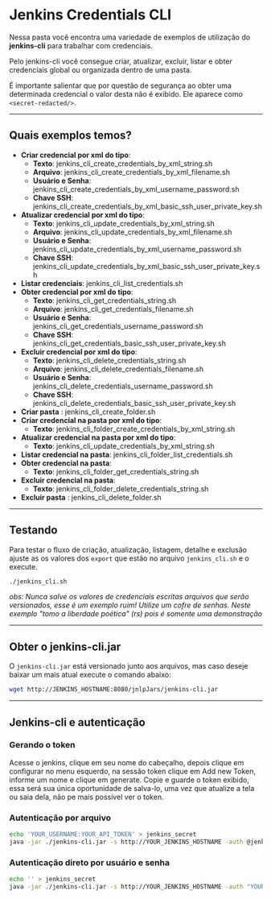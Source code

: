 # Jenkins Credentials CLI

Nessa pasta você encontra uma variedade de exemplos de utilização do **jenkins-cli** para trabalhar com credenciais. 

Pelo jenkins-cli você consegue criar, atualizar, excluir, listar e obter credenciais global ou organizada dentro de uma pasta. 

É importante salientar que por questão de segurança ao obter uma determinada credencial o valor desta não é exibido. Ele aparece como `<secret-redacted/>`.

---

## Quais exemplos temos?
- **Criar credencial por xml do tipo**:
    - **Texto**: jenkins_cli_create_credentials_by_xml_string.sh
    - **Arquivo**: jenkins_cli_create_credentials_by_xml_filename.sh
    - **Usuário e Senha**: jenkins_cli_create_credentials_by_xml_username_password.sh
    - **Chave SSH**: jenkins_cli_create_credentials_by_xml_basic_ssh_user_private_key.sh
- **Atualizar credencial por xml do tipo**:
    - **Texto**: jenkins_cli_update_credentials_by_xml_string.sh
    - **Arquivo**: jenkins_cli_update_credentials_by_xml_filename.sh
    - **Usuário e Senha**: jenkins_cli_update_credentials_by_xml_username_password.sh
    - **Chave SSH**: jenkins_cli_update_credentials_by_xml_basic_ssh_user_private_key.sh
- **Listar credenciais**: jenkins_cli_list_credentials.sh
- **Obter credencial por xml do tipo**:
    - **Texto**: jenkins_cli_get_credentials_string.sh
    - **Arquivo**: jenkins_cli_get_credentials_filename.sh
    - **Usuário e Senha**: jenkins_cli_get_credentials_username_password.sh
    - **Chave SSH**: jenkins_cli_get_credentials_basic_ssh_user_private_key.sh
- **Excluir credencial por xml do tipo**:
    - **Texto**: jenkins_cli_delete_credentials_string.sh
    - **Arquivo**: jenkins_cli_delete_credentials_filename.sh
    - **Usuário e Senha**: jenkins_cli_delete_credentials_username_password.sh
    - **Chave SSH**: jenkins_cli_delete_credentials_basic_ssh_user_private_key.sh
- **Criar pasta** : jenkins_cli_create_folder.sh
- **Criar credencial na pasta por xml do tipo**:
    - **Texto**: jenkins_cli_folder_create_credentials_by_xml_string.sh
- **Atualizar credencial na pasta por xml do tipo**:
    - **Texto**: jenkins_cli_update_credentials_by_xml_string.sh
- **Listar credencial na pasta**: jenkins_cli_folder_list_credentials.sh
- **Obter credencial na pasta**:
    - **Texto**: jenkins_cli_folder_get_credentials_string.sh
- **Excluir credencial na pasta**:
    - **Texto**: jenkins_cli_folder_delete_credentials_string.sh
- **Excluir pasta** : jenkins_cli_delete_folder.sh

---

## Testando

Para testar o fluxo de criação, atualização, listagem, detalhe e exclusão ajuste as os valores dos `export`  que estão no arquivo `jenkins_cli.sh` e o execute.

```bash
./jenkins_cli.sh
```

*obs: Nunca salve os valores de credenciais escritas arquivos que serão versionados, esse é um exemplo ruim! Utilize um cofre de senhas. Neste exemplo "tomo a liberdade poética" (rs) pois é somente uma demonstração*

---

## Obter o jenkins-cli.jar

O `jenkins-cli.jar` está versionado junto aos arquivos, mas caso deseje baixar um mais atual execute o comando abaixo:

```bash
wget http://JENKINS_HOSTNAME:8080/jnlpJars/jenkins-cli.jar
```

---

## Jenkins-cli e autenticação

### Gerando o token
Acesse o jenkins, clique em seu nome do cabeçalho, depois clique em configurar no menu esquerdo, na sessão token clique em Add new Token, informe um nome e clique em generate. Copie e guarde o token exibido, essa será sua única oportunidade de salva-lo, uma vez que atualize a tela ou saia dela, não pe mais possível ver o token.


### Autenticação por arquivo
```bash
echo 'YOUR_USERNAME:YOUR_API_TOKEN' > jenkins_secret
java -jar ./jenkins-cli.jar -s http://YOUR_JENKINS_HOSTNAME -auth @jenkins_secret help
```

### Autenticação direto por usuário e senha
```bash
echo '' > jenkins_secret
java -jar ./jenkins-cli.jar -s http://YOUR_JENKINS_HOSTNAME -auth "YOUR_USERNAME:YOUR_API_TOKEN" help